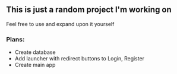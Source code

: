 ## This is just a random project I'm working on
Feel free to use and expand upon it yourself

### Plans:
- Create database
- Add launcher with redirect buttons to Login, Register
- Create main app
